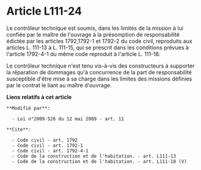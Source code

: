 # Article L111-24

Le contrôleur technique est soumis, dans les limites de la mission à lui confiée par le maître de l'ouvrage à la présomption
de responsabilité édictée par les articles 1792,1792-1 et 1792-2 du code civil, reproduits aux articles L. 111-13 à L.
111-15, qui se prescrit dans les conditions prévues à l'article 1792-4-1 du même code reproduit à l'article L. 111-18. 

Le contrôleur technique n'est tenu vis-à-vis des constructeurs à supporter la réparation de dommages qu'à concurrence de la
part de responsabilité susceptible d'être mise à sa charge dans les limites des missions définies par le contrat le liant au
maître d'ouvrage.

**Liens relatifs à cet article**

	**Modifié par**:

	  - Loi n°2009-526 du 12 mai 2009 - art. 11

	**Cite**:

	  - Code civil - art. 1792
	  - Code civil - art. 1792-1
	  - Code civil - art. 1792-4-1
	  - Code de la construction et de l'habitation. - art. L111-13
	  - Code de la construction et de l'habitation. - art. L111-18 (V)
